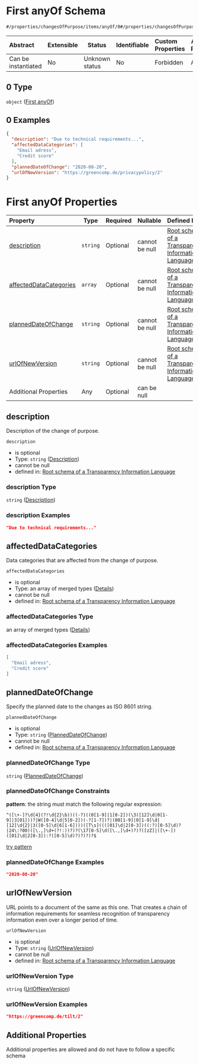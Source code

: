 # First anyOf Schema

```txt
#/properties/changesOfPurpose/items/anyOf/0#/properties/changesOfPurpose/items/anyOf/0
```




| Abstract            | Extensible | Status         | Identifiable | Custom Properties | Additional Properties | Access Restrictions | Defined In                                                           |
| :------------------ | ---------- | -------------- | ------------ | :---------------- | --------------------- | ------------------- | -------------------------------------------------------------------- |
| Can be instantiated | No         | Unknown status | No           | Forbidden         | Allowed               | none                | [tilt-schema.json\*](../out/tilt-schema.json "open original schema") |

## 0 Type

`object` ([First anyOf](tilt-schema-properties-changesofpurpose-items-anyof-first-anyof.md))

## 0 Examples

```json
{
  "description": "Due to technical requirements...",
  "affectedDataCategories": [
    "Email adress",
    "Credit score"
  ],
  "plannedDateOfChange": "2020-08-20",
  "urlOfNewVersion": "https://greencomp.de/privacypolicy/2"
}
```

# First anyOf Properties

| Property                                          | Type     | Required | Nullable       | Defined by                                                                                                                                                                                                                                                                                                               |
| :------------------------------------------------ | -------- | -------- | -------------- | :----------------------------------------------------------------------------------------------------------------------------------------------------------------------------------------------------------------------------------------------------------------------------------------------------------------------- |
| [description](#description)                       | `string` | Optional | cannot be null | [Root schema of a Transparency Information Language](tilt-schema-properties-changesofpurpose-items-anyof-first-anyof-properties-description.md "\#/properties/changesOfPurpose/items/anyOf/0/properties/description#/properties/changesOfPurpose/items/anyOf/0/properties/description")                                  |
| [affectedDataCategories](#affectedDataCategories) | `array`  | Optional | cannot be null | [Root schema of a Transparency Information Language](tilt-schema-properties-changesofpurpose-items-anyof-first-anyof-properties-affecteddatacategories.md "\#/properties/changesOfPurpose/items/anyOf/0/properties/affectedDataCategories#/properties/changesOfPurpose/items/anyOf/0/properties/affectedDataCategories") |
| [plannedDateOfChange](#plannedDateOfChange)       | `string` | Optional | cannot be null | [Root schema of a Transparency Information Language](tilt-schema-properties-changesofpurpose-items-anyof-first-anyof-properties-planneddateofchange.md "\#/properties/changesOfPurpose/items/anyOf/0/properties/plannedDateOfChange#/properties/changesOfPurpose/items/anyOf/0/properties/plannedDateOfChange")          |
| [urlOfNewVersion](#urlOfNewVersion)               | `string` | Optional | cannot be null | [Root schema of a Transparency Information Language](tilt-schema-properties-changesofpurpose-items-anyof-first-anyof-properties-urlofnewversion.md "\#/properties/changesOfPurpose/items/anyOf/0/properties/urlOfNewVersion#/properties/changesOfPurpose/items/anyOf/0/properties/urlOfNewVersion")                      |
| Additional Properties                             | Any      | Optional | can be null    |                                                                                                                                                                                                                                                                                                                          |

## description

Description of the change of purpose.


`description`

-   is optional
-   Type: `string` ([Description](tilt-schema-properties-changesofpurpose-items-anyof-first-anyof-properties-description.md))
-   cannot be null
-   defined in: [Root schema of a Transparency Information Language](tilt-schema-properties-changesofpurpose-items-anyof-first-anyof-properties-description.md "\#/properties/changesOfPurpose/items/anyOf/0/properties/description#/properties/changesOfPurpose/items/anyOf/0/properties/description")

### description Type

`string` ([Description](tilt-schema-properties-changesofpurpose-items-anyof-first-anyof-properties-description.md))

### description Examples

```json
"Due to technical requirements..."
```

## affectedDataCategories

Data categories that are affected from the change of purpose.


`affectedDataCategories`

-   is optional
-   Type: an array of merged types ([Details](tilt-schema-properties-changesofpurpose-items-anyof-first-anyof-properties-affecteddatacategories-items.md))
-   cannot be null
-   defined in: [Root schema of a Transparency Information Language](tilt-schema-properties-changesofpurpose-items-anyof-first-anyof-properties-affecteddatacategories.md "\#/properties/changesOfPurpose/items/anyOf/0/properties/affectedDataCategories#/properties/changesOfPurpose/items/anyOf/0/properties/affectedDataCategories")

### affectedDataCategories Type

an array of merged types ([Details](tilt-schema-properties-changesofpurpose-items-anyof-first-anyof-properties-affecteddatacategories-items.md))

### affectedDataCategories Examples

```json
[
  "Email adress",
  "Credit score"
]
```

## plannedDateOfChange

Specify the planned date to the changes as ISO 8601 string.


`plannedDateOfChange`

-   is optional
-   Type: `string` ([PlannedDateOfChange](tilt-schema-properties-changesofpurpose-items-anyof-first-anyof-properties-planneddateofchange.md))
-   cannot be null
-   defined in: [Root schema of a Transparency Information Language](tilt-schema-properties-changesofpurpose-items-anyof-first-anyof-properties-planneddateofchange.md "\#/properties/changesOfPurpose/items/anyOf/0/properties/plannedDateOfChange#/properties/changesOfPurpose/items/anyOf/0/properties/plannedDateOfChange")

### plannedDateOfChange Type

`string` ([PlannedDateOfChange](tilt-schema-properties-changesofpurpose-items-anyof-first-anyof-properties-planneddateofchange.md))

### plannedDateOfChange Constraints

**pattern**: the string must match the following regular expression: 

```regexp
^([\+-]?\d{4}(?!\d{2}\b))((-?)((0[1-9]|1[0-2])(\3([12]\d|0[1-9]|3[01]))?|W([0-4]\d|5[0-2])(-?[1-7])?|(00[1-9]|0[1-9]\d|[12]\d{2}|3([0-5]\d|6[1-6])))([T\s]((([01]\d|2[0-3])((:?)[0-5]\d)?|24\:?00)([\.,]\d+(?!:))?)?(\17[0-5]\d([\.,]\d+)?)?([zZ]|([\+-])([01]\d|2[0-3]):?([0-5]\d)?)?)?)?$
```

[try pattern](https://regexr.com/?expression=%5E(%5B%5C%2B-%5D%3F%5Cd%7B4%7D(%3F!%5Cd%7B2%7D%5Cb))((-%3F)((0%5B1-9%5D%7C1%5B0-2%5D)(%5C3(%5B12%5D%5Cd%7C0%5B1-9%5D%7C3%5B01%5D))%3F%7CW(%5B0-4%5D%5Cd%7C5%5B0-2%5D)(-%3F%5B1-7%5D)%3F%7C(00%5B1-9%5D%7C0%5B1-9%5D%5Cd%7C%5B12%5D%5Cd%7B2%7D%7C3(%5B0-5%5D%5Cd%7C6%5B1-6%5D)))(%5BT%5Cs%5D(((%5B01%5D%5Cd%7C2%5B0-3%5D)((%3A%3F)%5B0-5%5D%5Cd)%3F%7C24%5C%3A%3F00)(%5B%5C.%2C%5D%5Cd%2B(%3F!%3A))%3F)%3F(%5C17%5B0-5%5D%5Cd(%5B%5C.%2C%5D%5Cd%2B)%3F)%3F(%5BzZ%5D%7C(%5B%5C%2B-%5D)(%5B01%5D%5Cd%7C2%5B0-3%5D)%3A%3F(%5B0-5%5D%5Cd)%3F)%3F)%3F)%3F%24 "try regular expression with regexr.com")

### plannedDateOfChange Examples

```json
"2020-08-20"
```

## urlOfNewVersion

URL points to a document of the same as this one. That creates a chain of information requirements for seamless recognition of transparency information even over a longer period of time.


`urlOfNewVersion`

-   is optional
-   Type: `string` ([UrlOfNewVersion](tilt-schema-properties-changesofpurpose-items-anyof-first-anyof-properties-urlofnewversion.md))
-   cannot be null
-   defined in: [Root schema of a Transparency Information Language](tilt-schema-properties-changesofpurpose-items-anyof-first-anyof-properties-urlofnewversion.md "\#/properties/changesOfPurpose/items/anyOf/0/properties/urlOfNewVersion#/properties/changesOfPurpose/items/anyOf/0/properties/urlOfNewVersion")

### urlOfNewVersion Type

`string` ([UrlOfNewVersion](tilt-schema-properties-changesofpurpose-items-anyof-first-anyof-properties-urlofnewversion.md))

### urlOfNewVersion Examples

```json
"https://greencomp.de/tilt/2"
```

## Additional Properties

Additional properties are allowed and do not have to follow a specific schema
